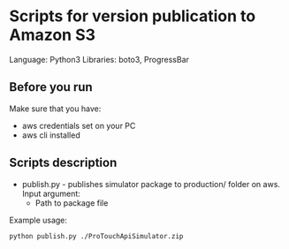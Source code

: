 # Scripts for version publication to Amazon S3

Language: Python3
Libraries: boto3, ProgressBar

## Before you run

Make sure that you have: 
* aws credentials set on your PC
* aws cli installed 

## Scripts description

* publish.py - publishes simulator package to production/ folder on aws. Input argument:
    * Path to package file
	
Example usage:
```
python publish.py ./ProTouchApiSimulator.zip
```


